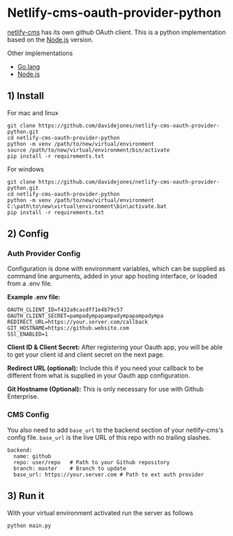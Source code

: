 # Netlify-cms-oauth-provider-python

[netlify-cms](https://www.netlifycms.org/) has its own github OAuth client. This is a python implementation based on the [Node.js](https://github.com/vencax/netlify-cms-github-oauth-provider) version.

Other implementations
- [Go lang](https://github.com/igk1972/netlify-cms-oauth-provider-go)
- [Node.js](https://github.com/vencax/netlify-cms-github-oauth-provider)

## 1) Install

For mac and linux
```
git clone https://github.com/davidejones/netlify-cms-oauth-provider-python.git
cd netlify-cms-oauth-provider-python
python -m venv /path/to/new/virtual/environment
source /path/to/new/virtual/environment/bin/activate
pip install -r requirements.txt
```

For windows
```
git clone https://github.com/davidejones/netlify-cms-oauth-provider-python.git
cd netlify-cms-oauth-provider-python
python -m venv /path/to/new/virtual/environment
C:\path\to\new\virtual\environment\bin\activate.bat
pip install -r requirements.txt
```

## 2) Config

### Auth Provider Config

Configuration is done with environment variables, which can be supplied as command line arguments, added in your app hosting interface, or loaded from a .env file.

**Example .env file:**

```
OAUTH_CLIENT_ID=f432a9casdff1e4b79c57
OAUTH_CLIENT_SECRET=pampadympapampadympapampadympa
REDIRECT_URL=https://your.server.com/callback
GIT_HOSTNAME=https://github.website.com
SSl_ENABLED=1
```

**Client ID & Client Secret:**
After registering your Oauth app, you will be able to get your client id and client secret on the next page.

**Redirect URL (optional):**
Include this if you  need your callback to be different from what is supplied in your Oauth app configuration.

**Git Hostname (Optional):**
This is only necessary for use with Github Enterprise.

### CMS Config
You also need to add `base_url` to the backend section of your netlify-cms's config file. `base_url` is the live URL of this repo with no trailing slashes.

```
backend:
  name: github
  repo: user/repo   # Path to your Github repository
  branch: master    # Branch to update
  base_url: https://your.server.com # Path to ext auth provider
```

## 3) Run it
With your virtual environment activated run the server as follows

`python main.py`
